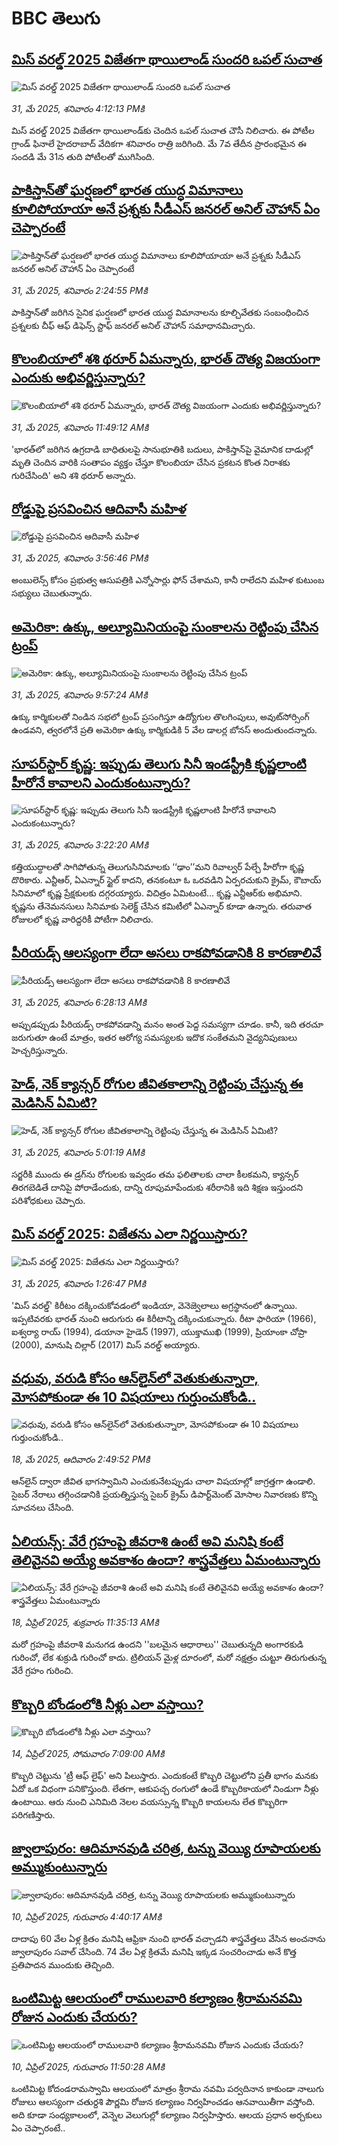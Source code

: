 # BBC తెలుగు## [మిస్ వరల్డ్‌ 2025 విజేతగా థాయిలాండ్‌ సుందరి ఒపల్ సుచాత](https://www.bbc.com/telugu/articles/cx27w1w1y5jo?at_campaign=githubrss)![మిస్ వరల్డ్‌ 2025 విజేతగా థాయిలాండ్‌ సుందరి ఒపల్ సుచాత](https://ichef.bbci.co.uk/ace/standard/240/cpsprodpb/99d3/live/53cd0b10-3e39-11f0-9e13-4dd3b8c1358e.jpg)_31, మే 2025, శనివారం 4:12:13 PMకి_మిస్ వరల్డ్ 2025 విజేతగా థాయిలాండ్‌కు చెందిన ఒపల్ సుచాత చౌసీ నిలిచారు.
ఈ పోటీల గ్రాండ్ ఫినాలే హైదరాబాద్ వేదికగా శనివారం రాత్రి జరిగింది.
మే 7వ తేదీన ప్రారంభమైన ఈ సందడి మే 31న తుది పోటీలతో ముగిసింది.## [పాకిస్తాన్‌తో ఘర్షణలో భారత యుద్ధ విమానాలు కూలిపోయాయా అనే ప్రశ్నకు సీడీఎస్ జనరల్ అనిల్ చౌహాన్ ఏం చెప్పారంటే](https://www.bbc.com/telugu/articles/cvg5xk310qgo?at_campaign=githubrss)![పాకిస్తాన్‌తో ఘర్షణలో భారత యుద్ధ విమానాలు కూలిపోయాయా అనే ప్రశ్నకు సీడీఎస్ జనరల్ అనిల్ చౌహాన్ ఏం చెప్పారంటే](https://ichef.bbci.co.uk/ace/standard/240/cpsprodpb/7e6e/live/99bba1b0-3e28-11f0-bace-e1270fc31f5e.jpg)_31, మే 2025, శనివారం 2:24:55 PMకి_పాకిస్తాన్‌తో జరిగిన సైనిక ఘర్షణలో భారత యుద్ధ విమానాలను కూల్చివేతకు సంబంధించిన ప్రశ్నలకు చీఫ్ ఆఫ్ డిఫెన్స్ స్టాఫ్ జనరల్ అనిల్ చౌహాన్ సమాధానమిచ్చారు.## [కొలంబియాలో శశి థరూర్ ఏమన్నారు, భారత్ దౌత్య విజయంగా ఎందుకు అభివర్ణిస్తున్నారు?](https://www.bbc.com/telugu/articles/c89pqkxn8qgo?at_campaign=githubrss)![కొలంబియాలో శశి థరూర్ ఏమన్నారు, భారత్ దౌత్య విజయంగా ఎందుకు అభివర్ణిస్తున్నారు?](https://ichef.bbci.co.uk/ace/standard/240/cpsprodpb/3b82/live/d3f53000-3e12-11f0-835b-310c7b938e84.jpg)_31, మే 2025, శనివారం 11:49:12 AMకి_'భారత్‌లో జరిగిన ఉగ్రదాడి బాధితులపై సానుభూతికి బదులు, పాకిస్తాన్‌పై వైమానిక దాడుల్లో మృతి చెందిన వారికి సంతాపం వ్యక్తం చేస్తూ కొలంబియా చేసిన ప్రకటన కొంత నిరాశకు గురిచేసింది' అని శశి థరూర్ అన్నారు.## [రోడ్డుపై ప్రసవించిన ఆదివాసీ మహిళ](https://www.bbc.com/telugu/articles/cm26ypj8q15o?at_campaign=githubrss)![రోడ్డుపై ప్రసవించిన ఆదివాసీ మహిళ](https://ichef.bbci.co.uk/ace/standard/240/cpsprodpb/3b12/live/97dfb4c0-3e33-11f0-835b-310c7b938e84.jpg)_31, మే 2025, శనివారం 3:56:46 PMకి_అంబులెన్స్ కోసం ప్రభుత్వ ఆసుపత్రికి ఎన్నోసార్లు ఫోన్ చేశామని, కానీ రాలేదని మహిళ కుటుంబ సభ్యులు చెబుతున్నారు.## [అమెరికా: ఉక్కు, అల్యూమినియంపై సుంకాలను రెట్టింపు చేసిన ట్రంప్ ](https://www.bbc.com/telugu/articles/c4g2wkw7r2vo?at_campaign=githubrss)![అమెరికా: ఉక్కు, అల్యూమినియంపై సుంకాలను రెట్టింపు చేసిన ట్రంప్ ](https://ichef.bbci.co.uk/ace/standard/240/cpsprodpb/7f88/live/c2224f50-3dec-11f0-bace-e1270fc31f5e.jpg)_31, మే 2025, శనివారం 9:57:24 AMకి_ఉక్కు కార్మికులతో నిండిన సభలో ట్రంప్ ప్రసంగిస్తూ ఉద్యోగుల తొలగింపులు, అవుట్‌సోర్సింగ్ ఉండవని, త్వరలోనే ప్రతి అమెరికా ఉక్కు కార్మికుడికి 5 వేల డాలర్ల బోనస్ అందుతుందన్నారు.## [సూపర్‌స్టార్ కృష్ణ: ఇప్పుడు తెలుగు సినీ ఇండస్ట్రీకి కృష్ణలాంటి హీరోనే కావాలని ఎందుకంటున్నారు? ](https://www.bbc.com/telugu/articles/cdedxk9xr0eo?at_campaign=githubrss)![సూపర్‌స్టార్ కృష్ణ: ఇప్పుడు తెలుగు సినీ ఇండస్ట్రీకి కృష్ణలాంటి హీరోనే కావాలని ఎందుకంటున్నారు? ](https://ichef.bbci.co.uk/ace/standard/240/cpsprodpb/ec2e/live/d9d26080-3d70-11f0-a1c0-b587aeb5dd07.jpg)_31, మే 2025, శనివారం 3:22:20 AMకి_కత్తియుద్ధాలతో సాగిపోతున్న తెలుగుసినిమాలకు ‘‘ఢాం’’మని రివాల్వర్ పేల్చే హీరోగా కృష్ణ దొరికారు. ఎన్టీఆర్, ఏఎన్నార్ స్టైల్ కాదని, తనకంటూ ఓ ఒరవడిని ఏర్పరచుకుని క్రైమ్, కౌబాయ్ సినిమాలో కృష్ణ ప్రేక్షకులకు దగ్గరయ్యారు.  విచిత్రం ఏమిటంటే... కృష్ణ ఎన్టీఆర్‌కు అభిమాని. కృష్ణను తేనెమనసులు సినిమాకు సెలెక్ట్ చేసిన కమిటీలో ఏఎన్నార్ కూడా ఉన్నారు. తరువాత రోజులలో కృష్ణ వారిద్దరికీ పోటీగా నిలిచారు.## [పీరియడ్స్ ఆలస్యంగా లేదా అసలు రాకపోవడానికి 8 కారణాలివే](https://www.bbc.com/telugu/articles/cvgdjvke1x3o?at_campaign=githubrss)![పీరియడ్స్ ఆలస్యంగా లేదా అసలు రాకపోవడానికి 8 కారణాలివే](https://ichef.bbci.co.uk/ace/standard/240/cpsprodpb/bf49/live/cb3dc200-3de6-11f0-9f85-7dba7f824ebb.png)_31, మే 2025, శనివారం 6:28:13 AMకి_అప్పుడప్పుడు పీరియడ్స్ రాకపోవడాన్ని మనం అంత పెద్ద సమస్యగా  చూడం. కానీ, ఇది తరచూ జరుగుతూ ఉంటే మాత్రం, ఇతర ఆరోగ్య సమస్యలకు ఇదొక సంకేతమని వైద్యనిపుణులు హెచ్చరిస్తున్నారు.## [హెడ్, నెక్ క్యాన్సర్ రోగుల  జీవితకాలాన్ని రెట్టింపు చేస్తున్న ఈ మెడిసిన్ ఏమిటి?](https://www.bbc.com/telugu/articles/c629r79y2wxo?at_campaign=githubrss)![హెడ్, నెక్ క్యాన్సర్ రోగుల  జీవితకాలాన్ని రెట్టింపు చేస్తున్న ఈ మెడిసిన్ ఏమిటి?](https://ichef.bbci.co.uk/ace/standard/240/cpsprodpb/7111/live/bac13e00-3dca-11f0-bace-e1270fc31f5e.jpg)_31, మే 2025, శనివారం 5:01:19 AMకి_సర్జరీకి ముందు ఈ డ్రగ్‌ను రోగులకు ఇవ్వడం తమ ఫలితాలకు చాలా కీలకమని, క్యాన్సర్ తిరగబెడితే  దానిపై పోరాడేందుకు, దాన్ని రూపుమాపేందుకు శరీరానికి ఇది శిక్షణ ఇస్తుందని పరిశోధకులు చెప్పారు.## [మిస్ వరల్డ్‌ 2025: విజేతను ఎలా నిర్ణయిస్తారు? ](https://www.bbc.com/telugu/articles/c071me3lplxo?at_campaign=githubrss)![మిస్ వరల్డ్‌ 2025: విజేతను ఎలా నిర్ణయిస్తారు? ](https://ichef.bbci.co.uk/ace/standard/240/cpsprodpb/26fe/live/386107a0-3ab5-11f0-ade6-e75b5439c24f.jpg)_31, మే 2025, శనివారం 1:26:47 PMకి_'మిస్ వరల్డ్' కిరీటం దక్కించుకోవడంలో ఇండియా, వెనెజ్వెలాలు అగ్రస్థానంలో ఉన్నాయి. 
ఇప్పటివరకు భారత్ నుంచి ఆరుగురు ఈ కిరీటాన్ని దక్కించుకున్నారు. 
రీటా ఫారియా (1966), ఐశ్వర్యా రాయ్ (1994), డయానా హైడెన్ (1997), యుక్తాముఖి (1999), ప్రియాంకా చోప్రా (2000), మానుషి చిల్లార్ (2017) మిస్ వరల్డ్‌ అయ్యారు.## [వధువు, వరుడి కోసం ఆన్‌లైన్‌లో వెతుకుతున్నారా, మోసపోకుండా ఈ 10 విషయాలు గుర్తుంచుకోండి..](https://www.bbc.com/telugu/articles/c5yrny82136o?at_campaign=githubrss)![వధువు, వరుడి కోసం ఆన్‌లైన్‌లో వెతుకుతున్నారా, మోసపోకుండా ఈ 10 విషయాలు గుర్తుంచుకోండి..](https://ichef.bbci.co.uk/ace/standard/240/cpsprodpb/74cc/live/3f04f8a0-28fe-11f0-8c66-ebf25fc2cfef.jpg)_18, మే 2025, ఆదివారం 2:49:52 PMకి_ఆన్‌లైన్ ద్వారా జీవిత భాగస్వామిని ఎంచుకునేటప్పుడు చాలా విషయాల్లో జాగ్రత్తగా ఉండాలి. సైబర్ నేరాలు తగ్గించడానికి ప్రయత్నిస్తున్న సైబర్ క్రైమ్ డిపార్ట్‌మెంట్ మోసాల నివారణకు కొన్ని సూచనలు చేసింది.## [ఏలియన్స్: వేరే గ్రహంపై జీవరాశి ఉంటే అవి మనిషి కంటే తెలివైనవి అయ్యే అవకాశం ఉందా? శాస్త్రవేత్తలు ఏమంటున్నారు](https://www.bbc.com/telugu/articles/cn7xelz1r85o?at_campaign=githubrss)![ఏలియన్స్: వేరే గ్రహంపై జీవరాశి ఉంటే అవి మనిషి కంటే తెలివైనవి అయ్యే అవకాశం ఉందా? శాస్త్రవేత్తలు ఏమంటున్నారు](https://ichef.bbci.co.uk/ace/standard/240/cpsprodpb/b07b/live/a29a56f0-1b9b-11f0-a455-cf1d5f751d2f.png)_18, ఏప్రిల్ 2025, శుక్రవారం 11:35:13 AMకి_మరో గ్రహంపై జీవరాశి మనుగడ ఉందని ''బలమైన ఆధారాలు'' చెబుతున్నది అంగారకుడి గురించో, లేక శుక్రుడి గురించో కాదు. ట్రిలియన్ మైళ్ల దూరంలో, మరో నక్షత్రం చుట్టూ తిరుగుతున్న వేరే గ్రహం గురించి.## [కొబ్బరి బోండంలోకి నీళ్లు ఎలా వస్తాయి?](https://www.bbc.com/telugu/articles/czjn4mzxxy8o?at_campaign=githubrss)![కొబ్బరి బోండంలోకి నీళ్లు ఎలా వస్తాయి?](https://ichef.bbci.co.uk/ace/standard/240/cpsprodpb/46c5/live/684a55e0-18fd-11f0-8b11-7756b7b808cc.jpg)_14, ఏప్రిల్ 2025, సోమవారం 7:09:00 AMకి_కొబ్బరి చెట్టును 'ట్రీ ఆఫ్ లైఫ్' అని పిలుస్తారు. ఎందుకంటే కొబ్బరి చెట్టులోని ప్రతీ భాగం మనకు ఏదో ఒక విధంగా పనికొస్తుంది. లేతగా, ఆకుపచ్చ రంగులో ఉండే కొబ్బరికాయలో నిండుగా నీళ్లు ఉంటాయి. ఆరు నుంచి ఎనిమిది నెలల వయస్సున్న కొబ్బరి కాయలను లేత కొబ్బరిగా పరిగణిస్తారు.## [జ్వాలాపురం: ఆదిమానవుడి చరిత్ర, టన్ను వెయ్యి రూపాయలకు అమ్ముకుంటున్నారు ](https://www.bbc.com/telugu/articles/creqqnwdd5qo?at_campaign=githubrss)![జ్వాలాపురం: ఆదిమానవుడి చరిత్ర, టన్ను వెయ్యి రూపాయలకు అమ్ముకుంటున్నారు ](https://ichef.bbci.co.uk/ace/standard/240/cpsprodpb/765e/live/b472e2d0-15b4-11f0-842b-a7355694993d.jpg)_10, ఏప్రిల్ 2025, గురువారం 4:40:17 AMకి_దాదాపు 60 వేల ఏళ్ల క్రితం మనిషి ఆఫ్రికా నుంచి భారత్ వచ్చాడని శాస్త్రవేత్తలు వేసిన అంచనాను జ్వాలాపురం సవాల్ చేసింది. 74 వేల ఏళ్ల క్రితమే మనిషి ఇక్కడ సంచరించాడు అనే కొత్త ప్రతిపాదన ముందుకు తెచ్చింది.## [ఒంటిమిట్ట ఆలయంలో రాములవారి కల్యాణం శ్రీరామనవమి రోజున ఎందుకు చేయరు?](https://www.bbc.com/telugu/articles/ce822j5e465o?at_campaign=githubrss)![ఒంటిమిట్ట ఆలయంలో రాములవారి కల్యాణం శ్రీరామనవమి రోజున ఎందుకు చేయరు?](https://ichef.bbci.co.uk/ace/standard/240/cpsprodpb/fed5/live/25534d40-1601-11f0-b58a-6113af226972.jpg)_10, ఏప్రిల్ 2025, గురువారం 11:50:28 AMకి_ఒంటిమిట్ట కోదండరామస్వామి ఆలయంలో మాత్రం శ్రీరామ నవమి పర్వదినాన కాకుండా నాలుగు రోజులు ఆలస్యంగా చతుర్దశి పౌర్ణమి రోజున కల్యాణం నిర్వహించడం ఆనవాయితీగా వస్తోంది. అది కూడా సంధ్యకాలంలో, వెన్నెల వెలుగుల్లో కల్యాణం నిర్వహిస్తారు. ఆలయ ప్రధాన అర్చకులు ఏం చెప్పారంటే..